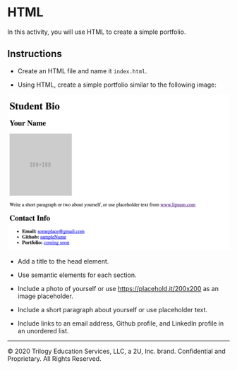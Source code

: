 # HTML

In this activity, you will use HTML to create a simple portfolio.

## Instructions

* Create an HTML file and name it `index.html`.

* Using HTML, create a simple portfolio similar to the following image:

![A portfolio mockup with a title, student's name, a photo, text, and contact info in an unordered list](Images/100-html-mockup.png)

* Add a title to the head element.

* Use semantic elements for each section.

* Include a photo of yourself or use <https://placehold.it/200x200> as an image placeholder.

* Include a short paragraph about yourself or use placeholder text.

* Include links to an email address, Github profile, and LinkedIn profile in an unordered list.

---
© 2020 Trilogy Education Services, LLC, a 2U, Inc. brand. Confidential and Proprietary. All Rights Reserved.
